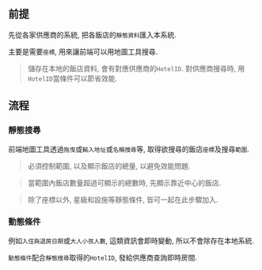 
## 前提

先從各家供應商的系統, 把各飯店的`靜態資料`匯入本系統.

主要是需要`座標`, 用來讓前端可以用地圖工具搜尋.

> 儲存在本地的飯店資料, 會有對應供應商的`HotelID`. 對供應商搜尋時, 用`HotelID`當條件可以節省效能.

## 流程

### 靜態搜尋

前端地圖工具透過`拖曳`或`輸入地址`或`名稱搜尋`等, 取得欲搜尋的飯店`座標`及搜尋`範圍`.

> 必須控制範圍, 以及顯示飯店的總量, 以避免效能問題.

> 當範圍內飯店數量超過可顯示的總數時, 先顯示靠近中心的飯店.

> 除了座標以外, 星級和設施等靜態條件, 皆可一起在此步驟加入.

### 動態條件

例如`入住與退房日期`或`大人小孩人數`, 這類資訊會即時變動, 所以不會除存在本地系統.

`動態條件`配合`靜態搜尋`取得的`HotelID`, 發給供應商查詢即時房間.

### 
